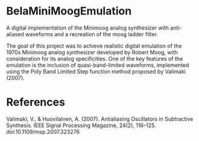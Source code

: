 # BelaMiniMoogEmulation
A digital implementation of the Minimoog analog synthesizer with anti-aliased waveforms and a recreation of the moog ladder filter.

The goal of this project was to achieve realistic digital emulation of the 1970s Minimoog analog synthesizer developed by Robert Moog,
with consideration for its analog specificities. 
One of the key features of the emulation is the inclusion of quasi-band-limited waveforms, implemented using the Poly Band Limited Step 
function method proposed by Valimaki (2007).

# References
Valimaki, V., & Huovilainen, A. (2007). Antialiasing Oscillators in Subtractive Synthesis. IEEE Signal Processing Magazine, 24(2), 116–125. doi:10.1109/msp.2007.323276
